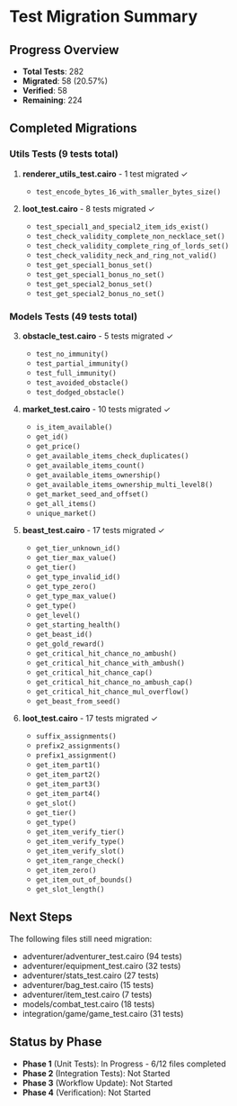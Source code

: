 # Test Migration Summary

## Progress Overview
- **Total Tests**: 282
- **Migrated**: 58 (20.57%)
- **Verified**: 58
- **Remaining**: 224

## Completed Migrations

### Utils Tests (9 tests total)
1. **renderer_utils_test.cairo** - 1 test migrated ✓
   - `test_encode_bytes_16_with_smaller_bytes_size()`

2. **loot_test.cairo** - 8 tests migrated ✓
   - `test_special1_and_special2_item_ids_exist()`
   - `test_check_validity_complete_non_necklace_set()`
   - `test_check_validity_complete_ring_of_lords_set()`
   - `test_check_validity_neck_and_ring_not_valid()`
   - `test_get_special1_bonus_set()`
   - `test_get_special1_bonus_no_set()`
   - `test_get_special2_bonus_set()`
   - `test_get_special2_bonus_no_set()`

### Models Tests (49 tests total)
3. **obstacle_test.cairo** - 5 tests migrated ✓
   - `test_no_immunity()`
   - `test_partial_immunity()`
   - `test_full_immunity()`
   - `test_avoided_obstacle()`
   - `test_dodged_obstacle()`

4. **market_test.cairo** - 10 tests migrated ✓
   - `is_item_available()`
   - `get_id()`
   - `get_price()`
   - `get_available_items_check_duplicates()`
   - `get_available_items_count()`
   - `get_available_items_ownership()`
   - `get_available_items_ownership_multi_level8()`
   - `get_market_seed_and_offset()`
   - `get_all_items()`
   - `unique_market()`

5. **beast_test.cairo** - 17 tests migrated ✓
   - `get_tier_unknown_id()`
   - `get_tier_max_value()`
   - `get_tier()`
   - `get_type_invalid_id()`
   - `get_type_zero()`
   - `get_type_max_value()`
   - `get_type()`
   - `get_level()`
   - `get_starting_health()`
   - `get_beast_id()`
   - `get_gold_reward()`
   - `get_critical_hit_chance_no_ambush()`
   - `get_critical_hit_chance_with_ambush()`
   - `get_critical_hit_chance_cap()`
   - `get_critical_hit_chance_no_ambush_cap()`
   - `get_critical_hit_chance_mul_overflow()`
   - `get_beast_from_seed()`

6. **loot_test.cairo** - 17 tests migrated ✓
   - `suffix_assignments()`
   - `prefix2_assignments()`
   - `prefix1_assignment()`
   - `get_item_part1()`
   - `get_item_part2()`
   - `get_item_part3()`
   - `get_item_part4()`
   - `get_slot()`
   - `get_tier()`
   - `get_type()`
   - `get_item_verify_tier()`
   - `get_item_verify_type()`
   - `get_item_verify_slot()`
   - `get_item_range_check()`
   - `get_item_zero()`
   - `get_item_out_of_bounds()`
   - `get_slot_length()`

## Next Steps
The following files still need migration:
- adventurer/adventurer_test.cairo (94 tests)
- adventurer/equipment_test.cairo (32 tests)
- adventurer/stats_test.cairo (27 tests)
- adventurer/bag_test.cairo (15 tests)
- adventurer/item_test.cairo (7 tests)
- models/combat_test.cairo (18 tests)
- integration/game/game_test.cairo (31 tests)

## Status by Phase
- **Phase 1** (Unit Tests): In Progress - 6/12 files completed
- **Phase 2** (Integration Tests): Not Started
- **Phase 3** (Workflow Update): Not Started
- **Phase 4** (Verification): Not Started